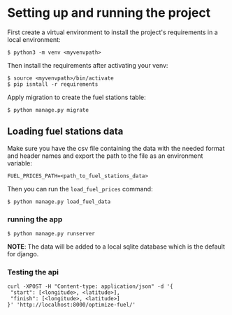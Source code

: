 # Setting up and running the project

First create a virtual environment to install the project's requirements in a local environment:
```
$ python3 -m venv <myvenvpath>
```

Then install the requirements after activating your venv:
```
$ source <myvenvpath>/bin/activate
$ pip isntall -r requirements
```

Apply migration to create the fuel stations table:
```
$ python manage.py migrate
```

## Loading fuel stations data

Make sure you have the csv file containing the data with the needed format and header names and export the path to the file as an environment variable:
```
FUEL_PRICES_PATH=<path_to_fuel_stations_data>
```
Then you can run the `load_fuel_prices` command:
```
$ python manage.py load_fuel_data
```
### running the app
```
$ python manage.py runserver
```

**NOTE**: The data will be added to a local sqlite database which is the default for django.

### Testing the api
```
curl -XPOST -H "Content-type: application/json" -d '{
 "start": [<longitude>, <latitude>],
 "finish": [<longitude>, <latitude>]
}' 'http://localhost:8000/optimize-fuel/'
```